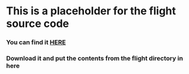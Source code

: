 # This is a placeholder for the flight source code
### You can find it [HERE](https://github.com/mikecao/flight)
### Download it and put the contents from the flight directory in here
